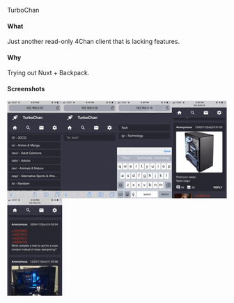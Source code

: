 TurboChan

#### What

Just another read-only 4Chan client that is lacking features.

#### Why

Trying out Nuxt + Backpack.

#### Screenshots

<img src="https://raw.githubusercontent.com/mini-eggs/TurboChan/master/assets/IMG_5974.PNG" width="25%" align="left" />
<img src="https://raw.githubusercontent.com/mini-eggs/TurboChan/master/assets/IMG_5975.PNG" width="25%" align="left" />
<img src="https://raw.githubusercontent.com/mini-eggs/TurboChan/master/assets/IMG_5976.PNG" width="25%" align="left" />
<img src="https://raw.githubusercontent.com/mini-eggs/TurboChan/master/assets/IMG_5977.PNG" width="25%" align="left" />
<br/>
<img src="https://raw.githubusercontent.com/mini-eggs/TurboChan/master/assets/IMG_5978.PNG" width="25%" align="left" />
